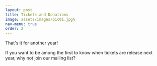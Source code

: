 ```yaml
---
layout: post
title: Tickets and Donations
image: assets/images/pic01.jpg§
nav-menu: true
order: 2
---
```

That's it for another year! 

If you want to be among the first to know when tickets are release next year, why not join our mailing list?



